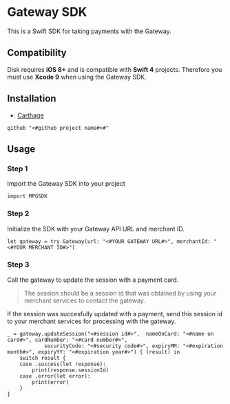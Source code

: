 # Gateway SDK
This is a Swift SDK for taking payments with the Gateway.

## Compatibility

Disk requires **iOS 8+** and is compatible with **Swift 4** projects. Therefore you must use **Xcode 9** when using the Gateway SDK.

## Installation

* [Carthage]( https://github.com/Carthage/Carthage)

```
github "<#github project name#>#"
```
## Usage
### Step 1
Import the Gateway SDK into your project

```
import MPGSDK
```
### Step 2
Initialize the SDK with your Gateway API URL and merchant ID.

```
let gateway = try Gateway(url: "<#YOUR GATEWAY URL#>", merchantId: "<#YOUR MERCHANT ID#>")
```
### Step 3
Call the gateway to update the session with a payment card.

> The session should be a session id that was obtained by using your merchant services to contact the gateway.

If the session was succesfully updated with a payment, send this session id to your merchant services for processing with the gateway.

```
_ = gateway.updateSession("<#session id#>",  nameOnCard: "<#name on card#>", cardNumber: "<#card number#>",
            securityCode: "<#security code#>", expiryMM: "<#expiration month#>", expiryYY: "<#expiration year#>") { (result) in
    switch result {
    case .success(let response):
        print(response.sessionId)
    case .error(let error):
        print(error)
    }
}
```
